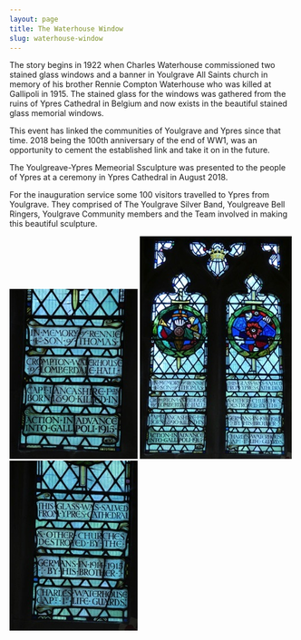 ```yaml
---
layout: page
title: The Waterhouse Window
slug: waterhouse-window
---
```


The story begins in 1922 when Charles Waterhouse commissioned two stained glass windows and a banner in Youlgrave All Saints church in memory of his brother Rennie Compton Waterhouse who was killed at Gallipoli in 1915. The stained glass for the windows was gathered from the ruins of Ypres Cathedral in Belgium and now exists in the beautiful stained glass memorial windows.

This event has linked the communities of Youlgrave and Ypres since that time. 2018 being the 100th anniversary of the end of WW1, was an opportunity to cement the established link and take it on in the future.

The Youlgreave-Ypres Memeorial Ssculpture was presented to the people of Ypres at a ceremony in Ypres Cathedral in August 2018.

For the inauguration service some 100 visitors travelled to Ypres from Youlgrave.  They comprised of The Youlgrave Silver Band, Youlgreave Bell Ringers, Youlgrave Community members and the Team involved in making this beautiful sculpture.


![](/assets/images/waterhouse-window/P1010875.jpg)
![](/assets/images/waterhouse-window/P1010873.jpg)
![](/assets/images/waterhouse-window/P1010882.jpg)
